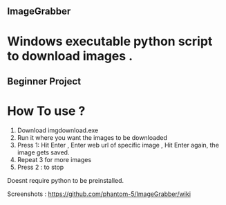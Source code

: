 ## ImageGrabber

# Windows executable python script to download images . 
## Beginner Project

# How To use ?

1. Download imgdownload.exe
2. Run it where you want the images to be downloaded
3. Press 1: Hit Enter , Enter web url of specific image , Hit Enter again, the image gets saved.
4. Repeat 3 for more images
5. Press 2 : to stop

Doesnt require python to be preinstalled.


Screenshots : https://github.com/phantom-5/ImageGrabber/wiki
